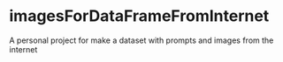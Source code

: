 # imagesForDataFrameFromInternet
A personal project for make a dataset with prompts and images from the internet
